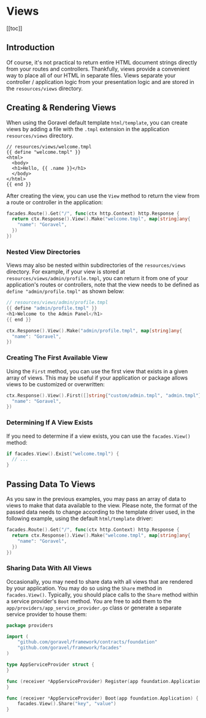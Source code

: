 # Views

[[toc]]

## Introduction

Of course, it's not practical to return entire HTML document strings directly from your routes and controllers. Thankfully, views provide a convenient way to place all of our HTML in separate files. Views separate your controller / application logic from your presentation logic and are stored in the `resources/views` directory.

## Creating & Rendering Views

When using the Goravel default template `html/template`, you can create views by adding a file with the `.tmpl` extension in the application `resources/views` directory.

```
// resources/views/welcome.tmpl
{{ define "welcome.tmpl" }}
<html>
  <body>
  <h1>Hello, {{ .name }}</h1>
  </body>
</html>
{{ end }}
```

After creating the view, you can use the `View` method to return the view from a route or controller in the application:

```go
facades.Route().Get("/", func(ctx http.Context) http.Response {
  return ctx.Response().View().Make("welcome.tmpl", map[string]any{
    "name": "Goravel",
  })
})
```

### Nested View Directories

Views may also be nested within subdirectories of the `resources/views` directory. For example, if your view is stored at `resources/views/admin/profile.tmpl`, you can return it from one of your application's routes or controllers, note that the view needs to be defined as `define "admin/profile.tmpl"` as shown below:

```go
// resources/views/admin/profile.tmpl
{{ define "admin/profile.tmpl" }}
<h1>Welcome to the Admin Panel</h1>
{{ end }}

ctx.Response().View().Make("admin/profile.tmpl", map[string]any{
  "name": "Goravel",
})
```

### Creating The First Available View

Using the `First` method, you can use the first view that exists in a given array of views. This may be useful if your application or package allows views to be customized or overwritten:

```go
ctx.Response().View().First([]string{"custom/admin.tmpl", "admin.tmpl"}, map[string]any{
  "name": "Goravel",
})
```

### Determining If A View Exists

If you need to determine if a view exists, you can use the `facades.View()` method:

```go
if facades.View().Exist("welcome.tmpl") {
  // ...
}
```

## Passing Data To Views

As you saw in the previous examples, you may pass an array of data to views to make that data available to the view. Please note, the format of the passed data needs to change according to the template driver used, in the following example, using the default `html/template` driver:

```go
facades.Route().Get("/", func(ctx http.Context) http.Response {
  return ctx.Response().View().Make("welcome.tmpl", map[string]any{
    "name": "Goravel",
  })
})
```

### Sharing Data With All Views

Occasionally, you may need to share data with all views that are rendered by your application. You may do so using the `Share` method in `facades.View()`. Typically, you should place calls to the `Share` method within a service provider's `Boot` method. You are free to add them to the `app/providers/app_service_provider.go` class or generate a separate service provider to house them:

```go
package providers

import (
	"github.com/goravel/framework/contracts/foundation"
    "github.com/goravel/framework/facades"
)

type AppServiceProvider struct {
}

func (receiver *AppServiceProvider) Register(app foundation.Application) {
}

func (receiver *AppServiceProvider) Boot(app foundation.Application) {
    facades.View().Share("key", "value")
}
```

<CommentService/>
